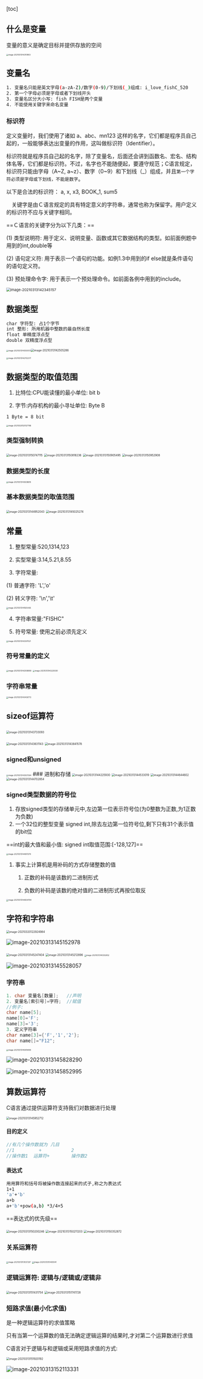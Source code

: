 [toc]

## 什么是变量

变量的意义是确定目标并提供存放的空间

<img src="imgs/image-20210313142151803.png" alt="image-20210313142151803" style="zoom:33%;" />

## 变量名

```sh
1. 变量名只能是英文字母(a-zA-Z)/数字(0-9)/下划线(_)组成: i_love_fishC_520
2. 第一个字母必须是字母或者下划线开头
3. 变量名区分大小写: fish FISH是两个变量
4. 不能使用关键字来命名变量
```

### 标识符

定义变量时，我们使用了诸如 a、abc、mn123 这样的名字，它们都是程序员自己起的，一般能够表达出变量的作用，这叫做标识符（Identifier）。

标识符就是程序员自己起的名字，除了变量名，后面还会讲到函数名、宏名、结构体名等，它们都是标识符。不过，名字也不能随便起，要遵守规范；C语言规定，标识符只能由字母（A~Z, a~z）、数字（0~9）和下划线（_）组成，并且`第一个字符必须是字母或下划线，不能是数字`。

以下是合法的标识符：
a, x, x3, BOOK_1, sum5

　关键字是由Ｃ语言规定的具有特定意义的字符串，通常也称为保留字。用户定义的标识符不应与关键字相同。

==Ｃ语言的关键字分为以下几类：==

(1) 类型说明符:
用于定义、说明变量、函数或其它数据结构的类型。如前面例题中用到的int,double等

(2) 语句定义符: 用于表示一个语句的功能。如例1.3中用到的if  else就是条件语句的语句定义符。

(3) 预处理命令字:
用于表示一个预处理命令。如前面各例中用到的include。

<img src="imgs/image-20210313142345157.png" alt="image-20210313142345157" style="zoom: 67%;" />

## 数据类型

```sh
char 字符型: 占1个字节
int 整形: 所用机器中整数的最自然长度
float 单精度浮点型
double 双精度浮点型
```

<img src="imgs/image-20210313143550513.png" alt="image-20210313143550513" style="zoom: 33%;" /><img src="imgs/image-20210313142505286.png" alt="image-20210313142505286" style="zoom: 50%;" />

<img src="imgs/image-20210313142702377.png" alt="image-20210313142702377" style="zoom:33%;" />

## 数据类型的取值范围

1. 比特位:CPU能读懂的最小单位: bit b

2. 字节:内存机构的最小寻址单位: Byte B

`1 Byte = 8 bit`

<img src="imgs/image-20210320120127786.png" alt="image-20210320120127786" style="zoom:33%;" />

### 类型强制转换

<img src="imgs/image-20210313150747115.png" alt="image-20210313150747115" style="zoom:50%;" />

<img src="imgs/image-20210313150818236.png" alt="image-20210313150818236" style="zoom:50%;" />

<img src="imgs/image-20210313150905495.png" alt="image-20210313150905495" style="zoom: 50%;" />

<img src="imgs/image-20210313150952908.png" alt="image-20210313150952908" style="zoom: 50%;" />

### 数据类型的长度

<img src="imgs/image-20210313143638618.png" alt="image-20210313143638618" style="zoom: 33%;" />

### 基本数据类型的取值范围

<img src="imgs/image-20210313144952043.png" alt="image-20210313144952043" style="zoom:50%;" />

<img src="imgs/image-20210313145025274.png" alt="image-20210313145025274" style="zoom:50%;" />



## 常量
1. 整型常量:520,1314,123

2. 实型常量:3.14,5.21,8.55

3. 字符常量:

  (1) 普通字符: 'L','o'

  (2) 转义字符: '\n','\t'

  <img src="imgs/image-20210313141925436.png" alt="image-20210313141925436" style="zoom: 33%;" />

4. 字符串常量:"FISHC"

5. 符号常量: 使用之前必须先定义

<img src="imgs/image-20210313143307521.png" alt="image-20210313143307521" style="zoom:33%;" />

### 符号常量的定义

<img src="imgs/image-20210313142938999.png" alt="image-20210313142938999" style="zoom:33%;" />

<img src="imgs/image-20210313143229330.png" alt="image-20210313143229330" style="zoom:33%;" />

### 字符串常量

<img src="imgs/image-20210313143436772.png" alt="image-20210313143436772" style="zoom:33%;" />

## sizeof运算符

​	<img src="imgs/image-20210313143733093.png" alt="image-20210313143733093" style="zoom:50%;" />

<img src="imgs/image-20210313143831143.png" alt="image-20210313143831143" style="zoom:50%;" />

<img src="imgs/image-20210313143841578.png" alt="image-20210313143841578" style="zoom:50%;" />

### signed和unsigned

<img src="imgs/image-20210313143937364.png" alt="image-20210313143937364" style="zoom:33%;" />
### 进制和存储
<img src="imgs/image-20210313144225930.png" alt="image-20210313144225930" style="zoom: 50%;" />
<img src="imgs/image-20210313144533019.png" alt="image-20210313144533019" style="zoom:50%;" />
<img src="imgs/image-20210313144644602.png" alt="image-20210313144644602" style="zoom:50%;" />
<img src="imgs/image-20210313144702854.png" alt="image-20210313144702854" style="zoom:50%;" />

### signed类型数据的符号位

1. 存放signed类型的存储单元中,左边第一位表示符号位(为0整数为正数,为1正数为负数)
2. 一个32位的整型变量 signed int,除去左边第一位符号位,剩下只有31个表示值的bit位

==int的最大值和最小值: signed int取值范围:[-128,127]==

<img src="imgs/image-20210313144901379.png" alt="image-20210313144901379" style="zoom:33%;" />

1. 事实上计算机是用补码的方式存储整数的值

   1) 正数的补码是该数的二进制形式

   2) 负数的补码是该数的绝对值的二进制形式再按位取反

<img src="imgs/image-20210313144834794.png" alt="image-20210313144834794" style="zoom:33%;" />

## 字符和字符串

<img src="imgs/image-20210320122924984.png" alt="image-20210320122924984" style="zoom: 50%;" />

![image-20210313145152978](imgs/image-20210313145152978.png)

<img src="imgs/image-20210313145247404.png" alt="image-20210313145247404" style="zoom: 50%;" />

<img src="imgs/image-20210313145212896.png" alt="image-20210313145212896" style="zoom: 50%;" />

<img src="imgs/image-20210313145352652.png" alt="image-20210313145352652" style="zoom:33%;" />

![image-20210313145528057](imgs/image-20210313145528057.png)

### 字符串

```c
1. char 变量名[数量];   //声明
2. 变量名[索引号]=字符;  //赋值
//例子:
char name[5];
name[0]='F';
name[3]='3';
3. 定义字符串
char name[3]={'F','1','2'};
char name[]="F12";
```

<img src="imgs/image-20210313145819499.png" alt="image-20210313145819499" style="zoom:33%;" />

![image-20210313145828290](imgs/image-20210313145828290.png)

![image-20210313145852995](imgs/image-20210313145852995.png)

## 算数运算符

C语言通过提供运算符支持我们对数据进行处理

<img src="imgs/image-20210313145952712.png" alt="image-20210313145952712" style="zoom: 50%;" />

#### 目的定义

```c
//有几个操作数就为 几目
//1   		+   		2
//操作数1	运算符+		操作数2
```

#### 表达式

```sh
用用算符和括号将被操作数连接起来的式子,称之为表达式
1+1
'a'+'b'
a+b
a+'b'+pow(a,b) *3/4+5
```

==表达式的优先级==

<img src="imgs/image-20210313150200246.png" alt="image-20210313150200246" style="zoom: 50%;" />

<img src="imgs/image-20210313150211203.png" alt="image-20210313150211203" style="zoom:50%;" />

<img src="imgs/image-20210313150352872.png" alt="image-20210313150352872" style="zoom:50%;" />

### 关系运算符

<img src="imgs/image-20210313151037297.png" alt="image-20210313151037297" style="zoom: 33%;" />

<img src="imgs/image-20210313151400041.png" alt="image-20210313151400041" style="zoom:33%;" />

### 逻辑运算符: 逻辑与/逻辑或/逻辑非

<img src="imgs/image-20210313151431754.png" alt="image-20210313151431754" style="zoom:50%;" />

<img src="imgs/image-20210313151741728.png" alt="image-20210313151741728" style="zoom:50%;" />

### 短路求值(最小化求值)

是一种逻辑运算符的求值策略

只有当第一个运算数的值无法确定逻辑运算的结果时,才对第二个运算数进行求值

C语言对于逻辑与和逻辑或采用短路求值的方式:

<img src="imgs/image-20210313151920192.png" alt="image-20210313151920192" style="zoom: 50%;" />

![image-20210313152113331](imgs/image-20210313152113331.png)

